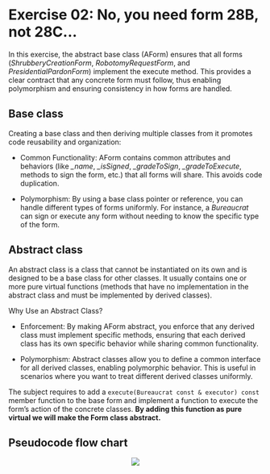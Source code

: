 # Exercise 02: No, you need form 28B, not 28C...

In this exercise, the abstract base class (AForm) ensures that all forms (*ShrubberyCreationForm*, *RobotomyRequestForm*, and *PresidentialPardonForm*) implement the execute method. This provides a clear contract that any concrete form must follow, thus enabling polymorphism and ensuring consistency in how forms are handled.

## Base class

Creating a base class and then deriving multiple classes from it promotes code reusability and organization:

* Common Functionality: AForm contains common attributes and behaviors (like *_name*, *_isSigned*, *_gradeToSign*, *_gradeToExecute*, methods to sign the form, etc.) that all forms will share. This avoids code duplication.

* Polymorphism: By using a base class pointer or reference, you can handle different types of forms uniformly. For instance, a *Bureaucrat* can sign or execute any form without needing to know the specific type of the form.

## Abstract class

An abstract class is a class that cannot be instantiated on its own and is designed to be a base class for other classes. It usually contains one or more pure virtual functions (methods that have no implementation in the abstract class and must be implemented by derived classes).

Why Use an Abstract Class?

* Enforcement: By making AForm abstract, you enforce that any derived class must implement specific methods, ensuring that each derived class has its own specific behavior while sharing common functionality.

* Polymorphism: Abstract classes allow you to define a common interface for all derived classes, enabling polymorphic behavior. This is useful in scenarios where you want to treat different derived classes uniformly.


The subject requires to add a 
```execute(Bureaucrat const & executor) const``` 
member function to the base form and implement a function to execute the form’s action of the concrete classes. **By adding this function as pure virtual we will make the Form class abstract.**

<h2>Pseudocode flow chart</h2>
<p align="center">
	<img src="assets/cpp05_ex02_wht.png" />
</p>
